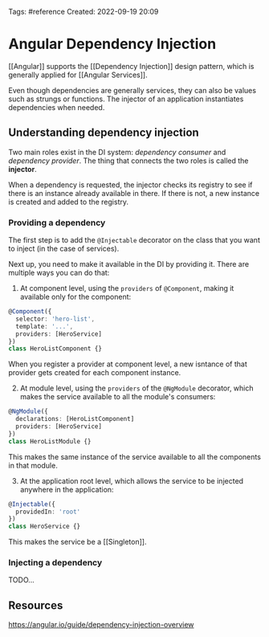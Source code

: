 Tags: #reference 
Created: 2022-09-19 20:09

# Angular Dependency Injection
[[Angular]] supports the [[Dependency Injection]] design pattern, which is generally applied for [[Angular Services]].

Even though dependencies are generally services, they can also be values such as strungs or functions. The injector of an application instantiates dependencies when needed.

## Understanding dependency injection
Two main roles exist in the DI system: *dependency consumer* and *dependency provider*. The thing that connects the two roles is called the **injector**.

When a dependency is requested, the injector checks its registry to see if there is an instance already available in there. If there is not, a new instance is created and added to the registry.

### Providing a dependency
The first step is to add the `@Injectable` decorator on the class that you want to inject (in the case of services).

Next up, you need to make it available in the DI by providing it. There are multiple ways you can do that:

1. At component level, using the `providers` of `@Component`, making it available only for the component:

```ts
@Component({
  selector: 'hero-list',
  template: '...',
  providers: [HeroService]
})
class HeroListComponent {}
```

When you register a provider at component level, a new isntance of that provider gets created for each component instance.

2. At module level, using the `providers` of the `@NgModule` decorator, which makes the service available to all the module's consumers:

```ts
@NgModule({
  declarations: [HeroListComponent]
  providers: [HeroService]
})
class HeroListModule {}
```

This makes the same instance of the service available to all the components in that module.

3. At the application root level, which allows the service to be injected anywhere in the application:

```ts
@Injectable({
  providedIn: 'root'
})
class HeroService {}
```

This makes the service be a [[Singleton]].

### Injecting a dependency
TODO...

## Resources
https://angular.io/guide/dependency-injection-overview
